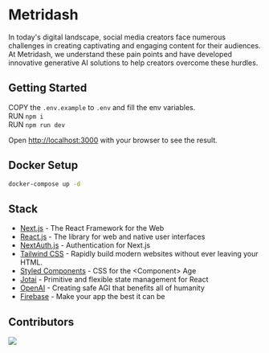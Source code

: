 # Metridash

In today's digital landscape, social media creators face numerous challenges in creating captivating and engaging content for their audiences. At Metridash, we understand these pain points and have developed innovative generative AI solutions to help creators overcome these hurdles.

## Getting Started

COPY the `.env.example` to `.env` and fill the env variables.
<br />
RUN `npm i`
<br />
RUN `npm run dev`

Open [http://localhost:3000](http://localhost:3000) with your browser to see the result.

## Docker Setup 

```bash
docker-compose up -d
```
## Stack

- [Next.js](https://nextjs.org/) - The React Framework for the Web
- [React.js](https://react.dev/) - The library for web and native user interfaces
- [NextAuth.js](https://next-auth.js.org/) - Authentication for Next.js
- [Tailwind CSS](https://tailwindcss.com/) - Rapidly build modern websites without ever leaving your HTML.
- [Styled Components](https://styled-components.com/) - CSS for the &lt;Component&gt; Age
- [Jotai](https://jotai.org/) - Primitive and flexible state management for React
- [OpenAI](https://openai.com/) -
  Creating safe AGI that benefits all of humanity
- [Firebase](https://firebase.google.com/) - Make your app the best it can be

## Contributors

<a href="https://github.com/MetridashCore/Batman/graphs/contributors">
  <img src="https://contrib.rocks/image?repo=MetridashCore/Batman" />   
</a>
